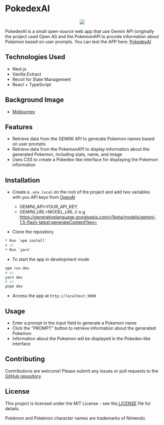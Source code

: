 # **PokedexAI**

<p align="center">
  <img src="https://user-images.githubusercontent.com/23051495/228877951-1a787f86-abc3-404b-a270-c9949ac34ff5.png" />
</p>

PokedexAI is a small open-source web app that use Gemini API (originally the project used Open AI) and the PokemonAPI to provide information about Pokemon based on user prompts.
You can test the APP here: [PokedexAI](https://pokedex-ai.vercel.app/)

## **Technologies Used**

- Next.js
- Vanilla Extract
- Recoil for State Management
- React + TypeScript

## **Background Image**

- [Midjourney](https://www.npmjs.com/package/midjourney)

## **Features**

- Retrieve data from the GEMINI API to generate Pokemon names based on user prompts
- Retrieve data from the PokemonAPI to display information about the generated Pokemon, including stats, name, and image
- Uses CSS to create a Pokedex-like interface for displaying the Pokemon information

## **Installation**

- Create a `.env.local` on the root of the project and add two variables with you API keys from
  [OpenAI](https://ai.google.dev/gemini-api/docs/api-key)

  - GEMINI_API=YOUR_API_KEY
  - GEMINI_URL=MODEL_URL // e.g https://generativelanguage.googleapis.com/v1beta/models/gemini-1.5-flash-latest:generateContent?key=

- Clone the repository

```bash
* Run `npm install`
# or
* Run `yarn`
```

- To start the app in development mode

```bash
npm run dev
# or
yarn dev
# or
pnpm dev
```

- Access the app at `http://localhost:3000`

## **Usage**

- Enter a prompt in the input field to generate a Pokemon name
- Click the "PROMPT" button to retrieve information about the generated Pokemon
- Information about the Pokemon will be displayed in the Pokedex-like interface

## **Contributing**

Contributions are welcome! Please submit any issues or pull requests to the[ GitHub repository](https://github.com/DrZanuff/pokedex-ai).

## **License**

This project is licensed under the MIT License - see the[ LICENSE](https://ai.google.dev/gemini-api/terms) file for details.

Pokémon and Pokémon character names are trademarks of Nintendo.
